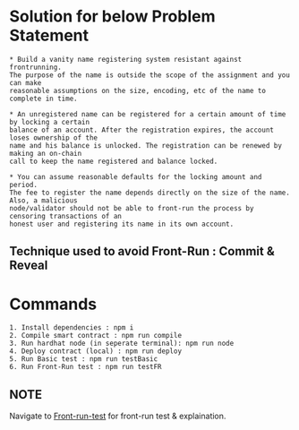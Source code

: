 
# Solution for below Problem Statement

```
* Build a vanity name registering system resistant against frontrunning.
The purpose of the name is outside the scope of the assignment and you can make
reasonable assumptions on the size, encoding, etc of the name to complete in time.

* An unregistered name can be registered for a certain amount of time by locking a certain
balance of an account. After the registration expires, the account loses ownership of the
name and his balance is unlocked. The registration can be renewed by making an on-chain
call to keep the name registered and balance locked.

* You can assume reasonable defaults for the locking amount and period.
The fee to register the name depends directly on the size of the name. Also, a malicious
node/validator should not be able to front-run the process by censoring transactions of an
honest user and registering its name in its own account.
```

## Technique used to avoid Front-Run : Commit & Reveal

# Commands
```
1. Install dependencies : npm i 
2. Compile smart contract : npm run compile
3. Run hardhat node (in seperate terminal): npm run node
4. Deploy contract (local) : npm run deploy
5. Run Basic test : npm run testBasic
6. Run Front-Run test : npm run testFR
```

## NOTE 


Navigate to [Front-run-test](https://github.com/sagarchaurasia260395/ABAG_TASK/blob/main/tests/vns.frontrun.test.ts) for front-run test & explaination.
